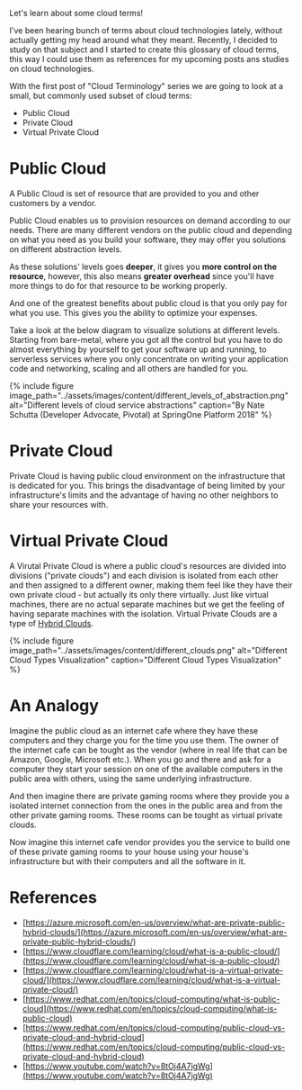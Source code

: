 Let's learn about some cloud terms!

I've been hearing bunch of terms about cloud technologies lately, without actually getting my head around what they meant. Recently, I decided to study on that subject and I started to create this glossary of cloud terms, this way I could use them as references for my upcoming posts ans studies on cloud technologies.

With the first post of "Cloud Terminology" series we are going to look at a small, but commonly used subset of cloud terms:
* Public Cloud
* Private Cloud
* Virtual Private Cloud

# Public Cloud

A Public Cloud is set of resource that are provided to you and other customers by a vendor.

Public Cloud enables us to provision resources on demand according to our needs. There are many different vendors on the public cloud and depending on what you need as you build your software, they may offer you solutions on different abstraction levels.

As these solutions' levels goes **deeper**, it gives you **more control on the resource**, however, this also means **greater overhead** since you'll have more things to do for that resource to be working properly.

And one of the greatest benefits about public cloud is that you only pay for what you use. This gives you the ability to optimize your expenses.

Take a look at the below diagram to visualize solutions at different levels. Starting from bare-metal, where you got all the control but you have to do almost everything by yourself to get your software up and running, to serverless services where you only concentrate on writing your application code and networking, scaling and all others are handled for you.

{% include figure image_path="../assets/images/content/different_levels_of_abstraction.png" alt="Different levels of cloud service abstractions" caption="By Nate Schutta (Developer Advocate, Pivotal) at SpringOne Platform 2018" %}

# Private Cloud

Private Cloud is having public cloud environment on the infrastructure that is dedicated for you. This brings the disadvantage of being limited by your infrastructure's limits and the advantage of having no other neighbors to share your resources with.

# Virtual Private Cloud

A Virutal Private Cloud is where a public cloud's resources are divided into divisions ("private clouds") and each division is isolated from each other and then assigned to a different owner, making them feel like they have their own private cloud - but actually its only there virtually. Just like virtual machines, there are no actual separate machines but we get the feeling of having separate machines with the isolation. Virtual Private Clouds are a type of [Hybrid Clouds](https://www.redhat.com/en/topics/cloud-computing/what-is-hybrid-cloud).

{% include figure image_path="../assets/images/content/different_clouds.png" alt="Different Cloud Types Visualization" caption="Different Cloud Types Visualization" %}

# An Analogy

Imagine the public cloud as an internet cafe where they have these computers and they charge you for the time you use them. The owner of the internet cafe can be tought as the vendor (where in real life that can be Amazon, Google, Microsoft etc.). When you go and there and ask for a computer they start your session on one of the available computers in the public area with others, using the same underlying infrastructure. 

And then imagine there are private gaming rooms where they provide you a isolated internet connection from the ones in the public area and from the other private gaming rooms. These rooms can be tought as virtual private clouds. 

Now imagine this internet cafe vendor provides you the service to build one of these private gaming rooms to your house using your house's infrastructure but with their computers and all the software in it.

# References

* [https://azure.microsoft.com/en-us/overview/what-are-private-public-hybrid-clouds/](https://azure.microsoft.com/en-us/overview/what-are-private-public-hybrid-clouds/)
* [https://www.cloudflare.com/learning/cloud/what-is-a-public-cloud/](https://www.cloudflare.com/learning/cloud/what-is-a-public-cloud/)
* [https://www.cloudflare.com/learning/cloud/what-is-a-virtual-private-cloud/](https://www.cloudflare.com/learning/cloud/what-is-a-virtual-private-cloud/)
* [https://www.redhat.com/en/topics/cloud-computing/what-is-public-cloud](https://www.redhat.com/en/topics/cloud-computing/what-is-public-cloud)
* [https://www.redhat.com/en/topics/cloud-computing/public-cloud-vs-private-cloud-and-hybrid-cloud](https://www.redhat.com/en/topics/cloud-computing/public-cloud-vs-private-cloud-and-hybrid-cloud)
* [https://www.youtube.com/watch?v=8tOj4A7jgWg](https://www.youtube.com/watch?v=8tOj4A7jgWg)